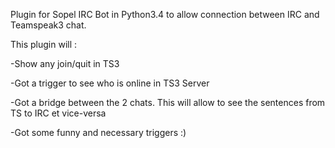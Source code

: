 Plugin for Sopel IRC Bot in Python3.4 to allow connection between IRC and 
Teamspeak3 chat.

This plugin will :

-Show any join/quit in TS3

-Got a trigger to see who is online in TS3 Server

-Got a bridge between the 2 chats. This will allow to see the sentences from TS to IRC et vice-versa

-Got some funny and necessary triggers :)
